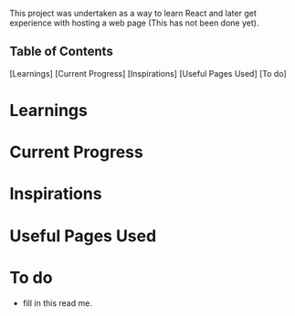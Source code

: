 This project was undertaken as a way to learn React and later get experience with hosting a web page (This has not been done yet).

## Table of Contents
[Learnings]
[Current Progress]
[Inspirations]
[Useful Pages Used]
[To do]

# Learnings

# Current Progress

# Inspirations

# Useful Pages Used

# To do
- fill in this read me.
